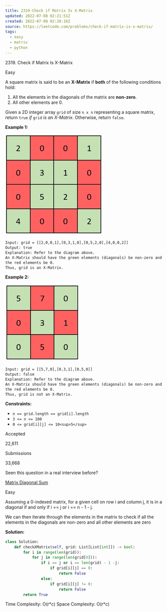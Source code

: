 ```yaml
---
title: 2319-Check if Matrix Is X-Matrix
updated: 2022-07-08 02:21:51Z
created: 2022-07-08 02:20:16Z
source: https://leetcode.com/problems/check-if-matrix-is-x-matrix/
tags:
  - easy
  - matrix
  - python
---
```


2319\. Check if Matrix Is X-Matrix

Easy

A square matrix is said to be an **X-Matrix** if **both** of the following conditions hold:

1.  All the elements in the diagonals of the matrix are **non-zero**.
2.  All other elements are 0.

Given a 2D integer array `grid` of size `n x n` representing a square matrix, return `true` *if* `grid` *is an X-Matrix*. Otherwise, return `false`.

**Example 1:**

![](../_resources/ex1_05d03b5835d14daf906ea2ec7a9d5927.jpg)

```
Input: grid = [[2,0,0,1],[0,3,1,0],[0,5,2,0],[4,0,0,2]]
Output: true
Explanation: Refer to the diagram above. 
An X-Matrix should have the green elements (diagonals) be non-zero and the red elements be 0.
Thus, grid is an X-Matrix.

```

**Example 2:**

![](../_resources/ex2_d4627a1876a84b05ae1bc7312723081c.jpg)

```
Input: grid = [[5,7,0],[0,3,1],[0,5,0]]
Output: false
Explanation: Refer to the diagram above.
An X-Matrix should have the green elements (diagonals) be non-zero and the red elements be 0.
Thus, grid is not an X-Matrix.

```

**Constraints:**

- `n == grid.length == grid[i].length`
- `3 <= n <= 100`
- `0 <= grid[i][j] <= 10<sup>5</sup>`

Accepted

22,611

Submissions

33,668

Seen this question in a real interview before?

[Matrix Diagonal Sum](https://leetcode.com/problems/matrix-diagonal-sum/)

Easy

Assuming a 0-indexed matrix, for a given cell on row i and column j, it is in a diagonal if and only if i == j or i == n - 1 - j.

We can then iterate through the elements in the matrix to check if all the elements in the diagonals are non-zero and all other elements are zero

**Solution:**

```python
class Solution:
    def checkXMatrix(self, grid: List[List[int]]) -> bool:
        for i in range(len(grid)):
            for j in range(len(grid[0])):
                if i == j or i == len(grid) - 1 -j:
                    if grid[i][j] == 0:
                        return False
                else:
                    if grid[i][j] != 0:
                        return False
        return True
```

Time Complexity: O(r\*c)
Space Complexity: O(r\*c)
